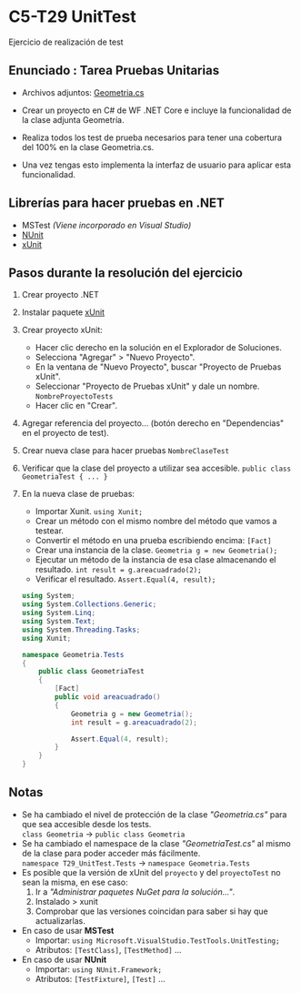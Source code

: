 # C5-T29 UnitTest
Ejercicio de realización de test

## Enunciado : Tarea Pruebas Unitarias
- Archivos adjuntos: [Geometria.cs](https://github.com/santiarroyave/sao-fe-gc-ejercicios-c5-T29-UnitTest-08-2023/tree/main/Recursos)

- Crear un proyecto en C# de WF .NET Core  e incluye la funcionalidad de la clase adjunta Geometría.
- Realiza todos los test de prueba necesarios para tener una cobertura del 100% en la clase Geometria.cs.
- Una vez tengas esto implementa la interfaz de usuario para aplicar esta funcionalidad.

## Librerías para hacer pruebas en .NET
- MSTest *(Viene incorporado en Visual Studio)*
- [NUnit](https://www.nuget.org/packages/NUnit)
- [xUnit](https://www.nuget.org/packages/xunit/)

## Pasos durante la resolución del ejercicio
1. Crear proyecto .NET
2. Instalar paquete [xUnit](https://www.nuget.org/packages/xunit/)
3. Crear proyecto xUnit:
    - Hacer clic derecho en la solución en el Explorador de Soluciones.
    - Selecciona "Agregar" > "Nuevo Proyecto".
    - En la ventana de "Nuevo Proyecto", buscar "Proyecto de Pruebas xUnit".
    - Seleccionar "Proyecto de Pruebas xUnit" y dale un nombre. `NombreProyectoTests`
    - Hacer clic en "Crear".
4. Agregar referencia del proyecto... (botón derecho en "Dependencias" en el proyecto de test).
5. Crear nueva clase para hacer pruebas `NombreClaseTest`
6. Verificar que la clase del proyecto a utilizar sea accesible. `public class GeometriaTest { ... }`
7. En la nueva clase de pruebas:
    - Importar Xunit. `using Xunit;`
    - Crear un método con el mismo nombre del método que vamos a testear.
    - Convertir el método en una prueba escribiendo encima: `[Fact]`
    - Crear una instancia de la clase. `Geometria g = new Geometria();`
    - Ejecutar un método de la instancia de esa clase almacenando el resultado. `int result = g.areacuadrado(2);`
    - Verificar el resultado. `Assert.Equal(4, result);`

    ```csharp
    using System;
    using System.Collections.Generic;
    using System.Linq;
    using System.Text;
    using System.Threading.Tasks;
    using Xunit;

    namespace Geometria.Tests
    {
        public class GeometriaTest
        {
            [Fact]
            public void areacuadrado()
            {
                Geometria g = new Geometria();
                int result = g.areacuadrado(2);

                Assert.Equal(4, result);
            }
        }
    }
    ```

## Notas
- Se ha cambiado el nivel de protección de la clase *"Geometria.cs"* para que sea accesible desde los tests.<br>
`class Geometria` -> `public class Geometria`
- Se ha cambiado el namespace de la clase *"GeometriaTest.cs"* al mismo de la clase para poder acceder más fácilmente.<br>
`namespace T29_UnitTest.Tests` -> `namespace Geometria.Tests`
- Es posible que la versión de xUnit del `proyecto` y del `proyectoTest` no sean la misma, en ese caso:
    1. Ir a *"Administrar paquetes NuGet para la solución..."*.
    2. Instalado > xunit
    3. Comprobar que las versiones coincidan para saber si hay que actualizarlas.
- En caso de usar **MSTest**
    - Importar: `using Microsoft.VisualStudio.TestTools.UnitTesting;`
    - Atributos: `[TestClass]`, `[TestMethod]` ...
- En caso de usar **NUnit**
    - Importar: `using NUnit.Framework;`
    - Atributos: `[TestFixture]`, `[Test]` ...